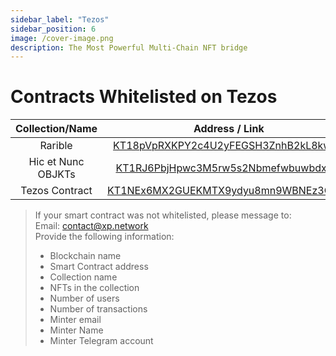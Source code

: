 ```yaml
---
sidebar_label: "Tezos"
sidebar_position: 6
image: /cover-image.png
description: The Most Powerful Multi-Chain NFT bridge
---
```


# Contracts Whitelisted on Tezos

|Collection/Name|Address / Link|
|:-:|:-:|
|Rarible|[KT18pVpRXKPY2c4U2yFEGSH3ZnhB2kL8kwXS](https://tzstats.com/KT18pVpRXKPY2c4U2yFEGSH3ZnhB2kL8kwXS)|
|Hic et Nunc OBJKTs|[KT1RJ6PbjHpwc3M5rw5s2Nbmefwbuwbdxton](https://tzstats.com/KT1RJ6PbjHpwc3M5rw5s2Nbmefwbuwbdxton)|
|Tezos Contract|[KT1NEx6MX2GUEKMTX9ydyu8mn9WBNEz3QPEp](https://tzstats.com/KT1NEx6MX2GUEKMTX9ydyu8mn9WBNEz3QPEp)|

> If your smart contract was not whitelisted, please message to:<br/>
> Email: contact@xp.network<br/>
> Provide the following information:<br/>
> + Blockchain name
> + Smart Contract address
> + Collection name
> + NFTs in the collection
> + Number of users
> + Number of transactions
> + Minter email
> + Minter Name
> + Minter Telegram account
